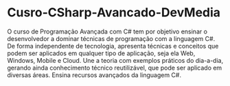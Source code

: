 # Cusro-CSharp-Avancado-DevMedia

O curso de Programação Avançada com C# tem por objetivo ensinar o desenvolvedor a dominar técnicas de programação com a linguagem C#. De forma independente de tecnologia, apresenta técnicas e conceitos que podem ser aplicados em qualquer tipo de aplicação, seja ela Web, Windows, Mobile e Cloud. Une a teoria com exemplos práticos do dia-a-dia, gerando ainda conhecimento técnico reutilizável, que pode ser aplicado em diversas áreas. Ensina recursos avançados da linguagem C#.

